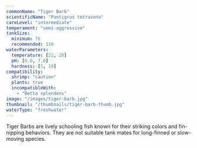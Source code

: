 ```yaml
---
commonName: "Tiger Barb"
scientificName: "Puntigrus tetrazona"
careLevel: "intermediate"
temperament: "semi-aggressive"
tankSize:
  minimum: 76
  recommended: 110
waterParameters:
  temperature: [22, 26]
  pH: [6.0, 7.0]
  hardness: [5, 19]
compatibility:
  shrimp: "caution"
  plants: true
  incompatibleWith:
    - "Betta splendens"
image: "/images/tiger-barb.jpg"
thumbnail: "/thumbnails/tiger-barb-thumb.jpg"
waterType: "freshwater"
---
```

Tiger Barbs are lively schooling fish known for their striking colors and fin-nipping behaviors. They are not suitable tank mates for long-finned or slow-moving species.